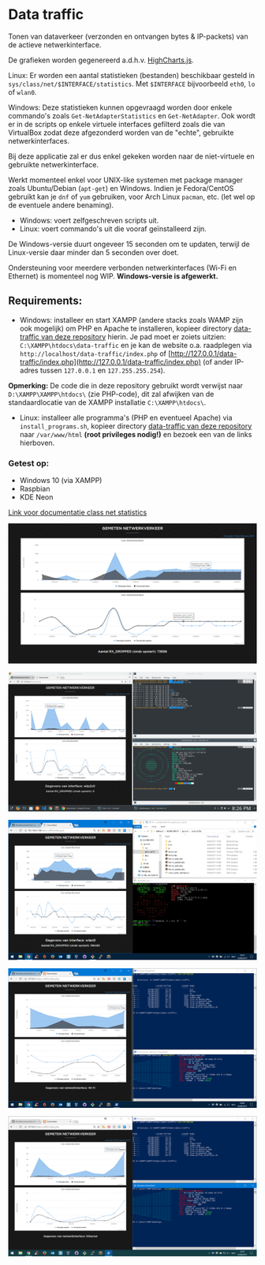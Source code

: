 # Data traffic
Tonen van dataverkeer (verzonden en ontvangen bytes & IP-packets) van de actieve netwerkinterface.

De grafieken worden gegenereerd a.d.h.v. [HighCharts.js](https://www.highcharts.com/).


Linux: Er worden een aantal statistieken (bestanden) beschikbaar gesteld in `sys/class/net/$INTERFACE/statistics`. Met `$INTERFACE` bijvoorbeeld `eth0`, `lo` of `wlan0`.

Windows: Deze statistieken kunnen opgevraagd worden door enkele commando's zoals `Get-NetAdapterStatistics` en `Get-NetAdapter`. Ook wordt er in de scripts op enkele virtuele interfaces gefilterd zoals die van VirtualBox zodat deze afgezonderd worden van de "echte", gebruikte netwerkinterfaces.

Bij deze applicatie zal er dus enkel gekeken worden naar de niet-virtuele en gebruikte netwerkinterface.

Werkt momenteel enkel voor UNIX-like systemen met package manager zoals Ubuntu/Debian (`apt-get`) en Windows. Indien je Fedora/CentOS gebruikt kan je `dnf` of `yum` gebruiken, voor Arch Linux `pacman`, etc. (let wel op de eventuele andere benaming).


- Windows: voert zelfgeschreven scripts uit.
- Linux: voert commando's uit die vooraf geïnstalleerd zijn.

De Windows-versie duurt ongeveer 15 seconden om te updaten, terwijl de Linux-versie daar minder dan 5 seconden over doet.

Ondersteuning voor meerdere verbonden netwerkinterfaces (Wi-Fi en Ethernet) is momenteel nog WIP. **Windows-versie is afgewerkt.**

## Requirements:

- Windows: installeer en start XAMPP (andere stacks zoals WAMP zijn ook mogelijk) om PHP en Apache te installeren, kopieer directory [data-traffic van deze repository](https://github.com/RobinBauwens/Data-traffic/tree/master/files/data-traffic) hierin. Je pad moet er zoiets uitzien: `C:\XAMPP\htdocs\data-traffic` en je kan de website o.a. raadplegen via `http://localhost/data-traffic/index.php` of [http://127.0.0.1/data-traffic/index.php](http://127.0.0.1/data-traffic/index.php) (of ander IP-adres tussen `127.0.0.1` en `127.255.255.254`).

**Opmerking:** De code die in deze repository gebruikt wordt verwijst naar `D:\XAMPP\XAMPP\htdocs\` (zie PHP-code), dit zal afwijken van de standaardlocatie van de XAMPP installatie `C:\XAMPP\htdocs\`.

- Linux: installeer alle programma's (PHP en eventueel Apache) via `install_programs.sh`, kopieer directory [data-traffic van deze repository](https://github.com/RobinBauwens/Data-traffic/tree/master/files/data-traffic) naar `/var/www/html` **(root privileges nodig!)** en bezoek een van de links hierboven.

### Getest op:

- Windows 10 (via XAMPP)
- Raspbian
- KDE Neon


[Link voor documentatie class net statistics](https://www.kernel.org/doc/Documentation/ABI/testing/sysfs-class-net-statistics)

![Demonstratie applicatie](img/Demo.PNG)

![Demonstratie applicatie KDE Neon](img/KDE-Neon.png)

![Demonstratie applicatie Raspbian](img/Raspbian.PNG)

![Demonstratie applicatie Windows 10](img/Wi-Fi&#32;Windows&#32;10.PNG)

![Demonstratie applicatie Windows 10](img/Ethernet&#32;Windows&#32;10.PNG)

